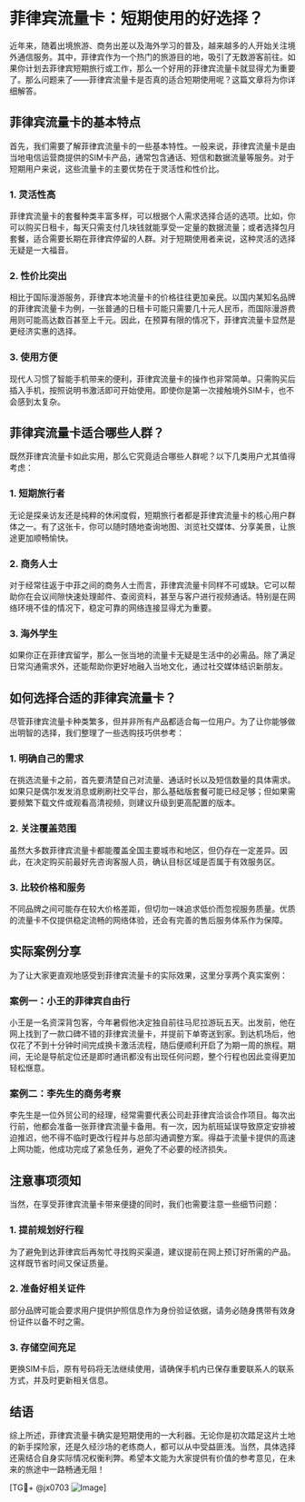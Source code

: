 # 菲律宾流量卡：短期使用的好选择？

近年来，随着出境旅游、商务出差以及海外学习的普及，越来越多的人开始关注境外通信服务。其中，菲律宾作为一个热门的旅游目的地，吸引了无数游客前往。如果你计划去菲律宾短期旅行或工作，那么一个好用的菲律宾流量卡就显得尤为重要了。那么问题来了——菲律宾流量卡是否真的适合短期使用呢？这篇文章将为你详细解答。

## 菲律宾流量卡的基本特点

首先，我们需要了解菲律宾流量卡的一些基本特性。一般来说，菲律宾流量卡是由当地电信运营商提供的SIM卡产品，通常包含通话、短信和数据流量等服务。对于短期用户来说，这些流量卡的主要优势在于灵活性和性价比。

### 1. 灵活性高
菲律宾流量卡的套餐种类丰富多样，可以根据个人需求选择合适的选项。比如，你可以购买日租卡，每天只需支付几块钱就能享受一定量的数据流量；或者选择包月套餐，适合需要长期在菲律宾停留的人群。对于短期使用者来说，这种灵活的选择无疑是一大福音。

### 2. 性价比突出
相比于国际漫游服务，菲律宾本地流量卡的价格往往更加亲民。以国内某知名品牌的菲律宾流量卡为例，一张普通的日租卡可能只需要几十元人民币，而国际漫游费用则可能高达数百甚至上千元。因此，在预算有限的情况下，菲律宾流量卡显然是更经济实惠的选择。

### 3. 使用方便
现代人习惯了智能手机带来的便利，菲律宾流量卡的操作也非常简单。只需购买后插入手机，按照说明书激活即可开始使用。即使你是第一次接触境外SIM卡，也不会感到太复杂。

## 菲律宾流量卡适合哪些人群？

既然菲律宾流量卡如此实用，那么它究竟适合哪些人群呢？以下几类用户尤其值得考虑：

### 1. 短期旅行者
无论是探亲访友还是纯粹的休闲度假，短期旅行者都是菲律宾流量卡的核心用户群体之一。有了这张卡，你可以随时随地查询地图、浏览社交媒体、分享美景，让旅途更加顺畅愉快。

### 2. 商务人士
对于经常往返于中菲之间的商务人士而言，菲律宾流量卡同样不可或缺。它可以帮助你在会议间隙快速处理邮件、查阅资料，甚至与客户进行视频通话。特别是在网络环境不佳的情况下，稳定可靠的网络连接显得尤为重要。

### 3. 海外学生
如果你正在菲律宾留学，那么一张当地的流量卡无疑是生活中的必需品。除了满足日常沟通需求外，还能帮助你更好地融入当地文化，通过社交媒体结识新朋友。

## 如何选择合适的菲律宾流量卡？

尽管菲律宾流量卡种类繁多，但并非所有产品都适合每一位用户。为了让你能够做出明智的选择，我们整理了一些选购技巧供参考：

### 1. 明确自己的需求
在挑选流量卡之前，首先要清楚自己对流量、通话时长以及短信数量的具体需求。如果只是偶尔发发消息或刷刷社交平台，那么基础版套餐可能已经足够；但如果需要频繁下载文件或观看高清视频，则建议升级到更高配置的版本。

### 2. 关注覆盖范围
虽然大多数菲律宾流量卡都能覆盖全国主要城市和地区，但仍存在一定差异。因此，在决定购买前最好先咨询客服人员，确认目标区域是否属于有效服务区。

### 3. 比较价格和服务
不同品牌之间可能存在较大价格差距，但切勿一味追求低价而忽视服务质量。优质的流量卡不仅提供稳定流畅的网络体验，还会有完善的售后服务体系作为保障。

## 实际案例分享

为了让大家更直观地感受到菲律宾流量卡的实际效果，这里分享两个真实案例：

### 案例一：小王的菲律宾自由行
小王是一名资深背包客，今年暑假他决定独自前往马尼拉游玩五天。出发前，他在网上找到了一款口碑不错的菲律宾流量卡，并提前下单寄送到家。到达机场后，他仅花了不到十分钟时间完成换卡激活流程，随后便顺利开启了为期一周的旅程。期间，无论是导航定位还是即时通讯都没有出现任何问题，整个行程也因此变得更加轻松惬意。

### 案例二：李先生的商务考察
李先生是一位外贸公司的经理，经常需要代表公司赴菲律宾洽谈合作项目。每次出行前，他都会准备一张菲律宾流量卡备用。有一次，因为航班延误导致原定安排被迫推迟，他不得不临时更改行程并与总部沟通调整方案。得益于流量卡提供的高速上网功能，他成功完成了紧急任务，避免了不必要的经济损失。

## 注意事项须知

当然，在享受菲律宾流量卡带来便捷的同时，我们也需要注意一些细节问题：

### 1. 提前规划好行程
为了避免到达菲律宾后再匆忙寻找购买渠道，建议提前在网上预订好所需的产品。这样既节省时间又保证质量。

### 2. 准备好相关证件
部分品牌可能会要求用户提供护照信息作为身份验证依据，请务必随身携带有效身份证件以备不时之需。

### 3. 存储空间充足
更换SIM卡后，原有号码将无法继续使用，请确保手机内已保存重要联系人的联系方式，并及时更新相关信息。

## 结语

综上所述，菲律宾流量卡确实是短期使用的一大利器。无论你是初次踏足这片土地的新手探险家，还是久经沙场的老练商人，都可以从中受益匪浅。当然，具体选择还需结合自身实际情况权衡利弊。希望本文能为大家提供有价值的参考意见，在未来的旅途中一路畅通无阻！

[TG💪+ @jx0703 ![Image](https://github.com/user-attachments/assets/dbca1d08-cadb-493c-b0ec-ad6f7a83f270)]